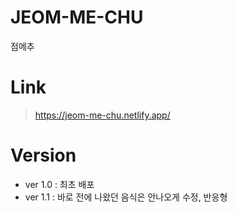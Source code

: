 # JEOM-ME-CHU
점메추

# Link
> https://jeom-me-chu.netlify.app/

# Version
- ver 1.0 : 최초 배포
- ver 1.1 : 바로 전에 나왔던 음식은 안나오게 수정, 반응형
